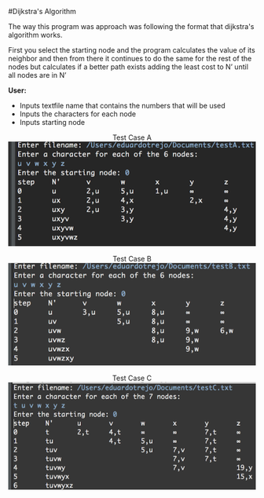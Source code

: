 #Dijkstra's Algorithm

<p>The way this program was approach was following the format that dijkstra's algorithm works. </p>
<p>First you select the starting node and the program calculates the value of its neighbor and then from there it continues to do the same for the rest of the nodes but calculates if a better path exists adding the least cost to N’ until all nodes are in N’</p>

<b>User:</b>
* Inputs textfile name that contains the numbers that will be used
* Inputs the characters for each node
* Inputs starting node
<p align="center">
Test Case A<br>
<img src="https://github.com/eduardotrejo/Algorithms/blob/master/Dijkstra/Screenshots/testA.png"/>
</p>
<p align="center">
Test Case B<br>
<img src="https://github.com/eduardotrejo/Algorithms/blob/master/Dijkstra/Screenshots/testB.png"/>
</p>
<p align="center">
Test Case C<br>
<img src="https://github.com/eduardotrejo/Algorithms/blob/master/Dijkstra/Screenshots/testC.png"/>
</p>
